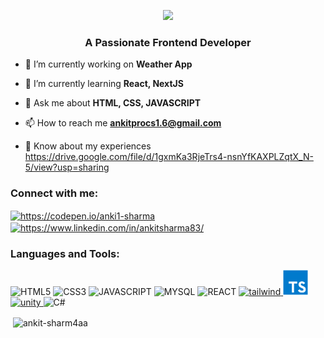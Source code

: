 <p align="center"><img src="https://capsule-render.vercel.app/api?type=rect&height=150&color=gradient&text=Hey%20Everyone%20!&section=header&reversal=false&textBg=false&animation=fadeIn"></p>
<h3 align="center">A Passionate Frontend Developer</h3>

- 🔭 I’m currently working on **Weather App**

- 🌱 I’m currently learning **React, NextJS**

- 💬 Ask me about **HTML, CSS, JAVASCRIPT**

- 📫 How to reach me **ankitprocs1.6@gmail.com**

- 📄 Know about my experiences https://drive.google.com/file/d/1gxmKa3RjeTrs4-nsnYfKAXPLZqtX_N-5/view?usp=sharing

<h3 align="left">Connect with me:</h3>
<p align="left">
<a href="https://codepen.io/https://codepen.io/anki1-sharma" target="blank"><img align="center" src="https://img.shields.io/badge/Codepen-000000?style=for-the-badge&logo=codepen&logoColor=white" alt="https://codepen.io/anki1-sharma"/></a>
<a href="https://www.linkedin.com/in/ankitsharma83/" target="blank"><img align="center" src="https://img.shields.io/badge/linkedin-%230077B5.svg?style=for-the-badge&logo=linkedin&logoColor=white" alt="https://www.linkedin.com/in/ankitsharma83/" /></a>
</p>

<h3 align="left">Languages and Tools:</h3>
<p align="left"> <img src="https://img.shields.io/badge/html5-%23E34F26.svg?style=for-the-badge&logo=html5&logoColor=white" alt="HTML5"/> <img src="https://img.shields.io/badge/css3-%231572B6.svg?style=for-the-badge&logo=css3&logoColor=white" alt="CSS3" /> <img src="https://img.shields.io/badge/javascript-%23323330.svg?style=for-the-badge&logo=javascript&logoColor=%23F7DF1E" alt="JAVASCRIPT" /> <img src="https://img.shields.io/badge/mysql-4479A1.svg?style=for-the-badge&logo=mysql&logoColor=white" alt="MYSQL" /> <img src="https://img.shields.io/badge/Next-black?style=for-the-badge&logo=next.js&logoColor=white/> <img src="https://img.shields.io/badge/react-%2320232a.svg?style=for-the-badge&logo=react&logoColor=%2361DAFB" alt="REACT"/> <a href="https://tailwindcss.com/" target="_blank" rel="noreferrer"> <img src="https://www.vectorlogo.zone/logos/tailwindcss/tailwindcss-icon.svg" alt="tailwind" width="40" height="40"/> </a> <a href="https://www.typescriptlang.org/" target="_blank" rel="noreferrer"> <img src="https://raw.githubusercontent.com/devicons/devicon/master/icons/typescript/typescript-original.svg" alt="typescript" width="40" height="40"/> </a> <a href="https://unity.com/" target="_blank" rel="noreferrer"> <img src="https://www.vectorlogo.zone/logos/unity3d/unity3d-icon.svg" alt="unity" width="40" height="40"/> </a> <img src="https://img.shields.io/badge/c%23-%23239120.svg?style=for-the-badge&logo=csharp&logoColor=white" alt="C#"/> </p>

<p>&nbsp;<img align="center" src="https://github-readme-stats.vercel.app/api?username=ankit-sharm4aa&show_icons=true&locale=en" alt="ankit-sharm4aa" /></p>


